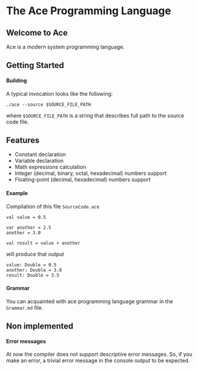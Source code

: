 # The Ace Programming Language

## Welcome to Ace

Ace is a modern system programming language.

## Getting Started

#### Building

A typical invocation looks like the following:
```
./ace --source $SOURCE_FILE_PATH
```
where ``$SOURCE_FILE_PATH`` is a string that describes full path to the source code file.

## Features

- Constant declaration
- Variable declaration
- Math expressions calculation
- Integer (decimal, binary, octal, hexadecimal) numbers support
- Floating-point (decimal, hexadecimal) numbers support

#### Example

Compilation of this file ``SourceCode.ace``

```
val value = 0.5

var another = 2.5
another = 3.0

val result = value + another
```

will produce that output

```
value: Double = 0.5
another: Double = 3.0
result: Double = 3.5
```

#### Grammar

You can acquainted with ace programming language grammar in the ``Grammar.md`` file.

## Non implemented

#### Error messages

At now the compiler does not support descriptive error messages. So, if you make an error, a trivial error message in the console output to be expected.
